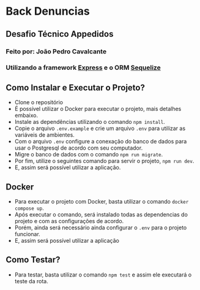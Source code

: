 # Back Denuncias
## Desafio Técnico Appedidos
### Feito por: João Pedro Cavalcante
### Utilizando a framework [Express](https://expressjs.com/) e o ORM [Sequelize](https://sequelize.org/)

## Como Instalar e Executar o Projeto?
* Clone o repositório
* É possível utilizar o Docker para executar o projeto, mais detalhes embaixo.
* Instale as dependências utilizando o comando `npm install`.
* Copie o arquivo `.env.example` e crie um arquivo `.env` para utilizar as variáveis de ambientes.
* Com o arquivo `.env` configure a conexação do banco de dados para usar o Postgresql de acordo com seu computador.
* Migre o banco de dados com o comando `npm run migrate`.
* Por fim, utilize o seguintes comando para servir o projeto, `npm run dev`.
* E, assim será possível utilizar a aplicação.

## Docker
* Para executar o projeto com Docker, basta utilizar o comando `docker compose up`.
* Após executar o comando, será instalado todas as dependencias do projeto e com as configurações de acordo.
* Porém, ainda será necessário ainda configurar o `.env` para o projeto funcionar.
* E, assim será possível utilizar a aplicação

## Como Testar?
* Para testar, basta utilizar o comando `npm test` e assim ele executará o teste da rota.

